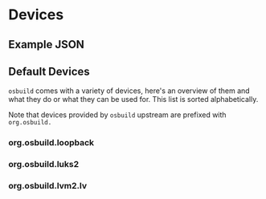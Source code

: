 # Devices

## Example JSON

## Default Devices

`osbuild` comes with a variety of devices, here's an overview of them and what they do or what they can be used for. This list is sorted alphabetically.

Note that devices provided by `osbuild` upstream are prefixed with `org.osbuild.`

### org.osbuild.loopback

### org.osbuild.luks2

### org.osbuild.lvm2.lv

